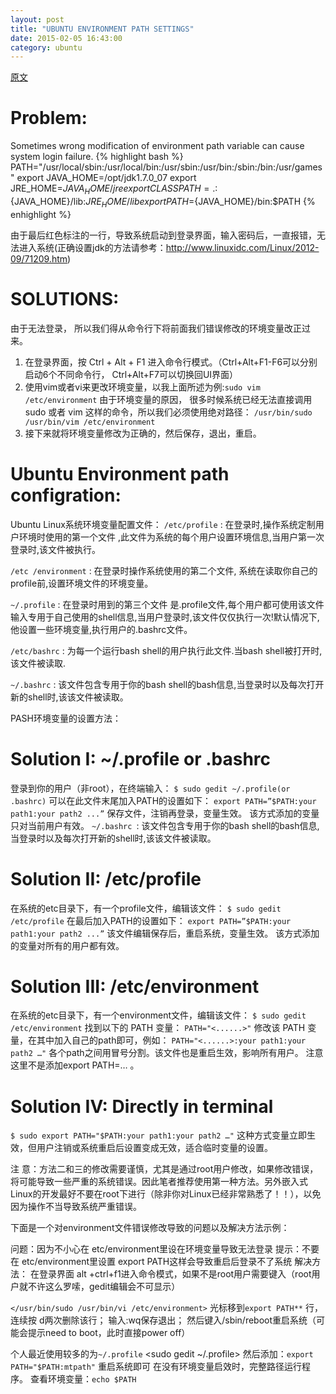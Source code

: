 ```yaml
---
layout: post
title: "UBUNTU ENVIRONMENT PATH SETTINGS"
date: 2015-02-05 16:43:00
category: ubuntu
---
```

[原文](http://blog.sina.com.cn/s/blog_7cbaa68a0101fpbn.html)

Problem:
========

Sometimes wrong modification of environment path variable can cause system login
failure.
{% highlight bash %}
PATH="/usr/local/sbin:/usr/local/bin:/usr/sbin:/usr/bin:/sbin:/bin:/usr/games"
export JAVA_HOME=/opt/jdk1.7.0_07
export JRE_HOME=${JAVA_HOME}/jre
export CLASSPATH=.:${JAVA_HOME}/lib:${JRE_HOME}/lib
export PATH=${JAVA_HOME}/bin:$PATH
{% enhighlight %}

由于最后红色标注的一行，导致系统启动到登录界面，输入密码后，一直报错，无法进入系统(正确设置jdk的方法请参考：http://www.linuxidc.com/Linux/2012-09/71209.htm)

SOLUTIONS:
==========

由于无法登录， 所以我们得从命令行下将前面我们错误修改的环境变量改正过来。
1. 在登录界面，按 Ctrl + Alt + F1 进入命令行模式。（Ctrl+Alt+F1-F6可以分别启动6个不同命令行， Ctrl+Alt+F7可以切换回UI界面）
2. 使用vim或者vi来更改环境变量，以我上面所述为例:`sudo vim /etc/environment`
由于环境变量的原因， 很多时候系统已经无法直接调用sudo 或者 vim 这样的命令，所以我们必须使用绝对路径：
`/usr/bin/sudo /usr/bin/vim /etc/environment`
3. 接下来就将环境变量修改为正确的，然后保存，退出，重启。

Ubuntu Environment path configration:
=====================================

Ubuntu Linux系统环境变量配置文件：
`/etc/profile` : 在登录时,操作系统定制用户环境时使用的第一个文件 ,此文件为系统的每个用户设置环境信息,当用户第一次登录时,该文件被执行。
 
`/etc /environment` : 在登录时操作系统使用的第二个文件, 系统在读取你自己的profile前,设置环境文件的环境变量。
 
`~/.profile` :  在登录时用到的第三个文件 是.profile文件,每个用户都可使用该文件输入专用于自己使用的shell信息,当用户登录时,该文件仅仅执行一次!默认情况下,他设置一些环境变量,执行用户的.bashrc文件。
 
`/etc/bashrc` : 为每一个运行bash shell的用户执行此文件.当bash shell被打开时,该文件被读取.

`~/.bashrc` : 该文件包含专用于你的bash shell的bash信息,当登录时以及每次打开新的shell时,该该文件被读取。
 
PASH环境变量的设置方法：

Solution I: ~/.profile or .bashrc
=================================
 
登录到你的用户（非root），在终端输入：
`$ sudo gedit ~/.profile(or .bashrc)`
可以在此文件末尾加入PATH的设置如下：
`export PATH=”$PATH:your path1:your path2 ...”`
保存文件，注销再登录，变量生效。
该方式添加的变量只对当前用户有效。 
`~/.bashrc `: 该文件包含专用于你的bash shell的bash信息,当登录时以及每次打开新的shell时,该该文件被读取。

Solution II: /etc/profile
=========================

在系统的etc目录下，有一个profile文件，编辑该文件：
`$ sudo gedit /etc/profile`
在最后加入PATH的设置如下：
`export PATH=”$PATH:your path1:your path2 ...”`
该文件编辑保存后，重启系统，变量生效。
该方式添加的变量对所有的用户都有效。

Solution III: /etc/environment
==============================

在系统的etc目录下，有一个environment文件，编辑该文件：
`$ sudo gedit /etc/environment`
找到以下的 PATH 变量：
`PATH="<......>"`
修改该 PATH 变量，在其中加入自己的path即可，例如：
`PATH="<......>:your path1:your path2 …"`
各个path之间用冒号分割。该文件也是重启生效，影响所有用户。 
注意这里不是添加export PATH=… 。

Solution IV: Directly in terminal
=================================

`$ sudo export PATH="$PATH:your path1:your path2 …"`
这种方式变量立即生效，但用户注销或系统重启后设置变成无效，适合临时变量的设置。

注 意：方法二和三的修改需要谨慎，尤其是通过root用户修改，如果修改错误，将可能导致一些严重的系统错误。因此笔者推荐使用第一种方法。另外嵌入式 Linux的开发最好不要在root下进行（除非你对Linux已经非常熟悉了！！），以免因为操作不当导致系统严重错误。

下面是一个对environment文件错误修改导致的问题以及解决方法示例：
 
问题：因为不小心在 etc/environment里设在环境变量导致无法登录
提示：不要在 etc/environment里设置 export PATH这样会导致重启后登录不了系统
解决方法：
在登录界面 alt +ctrl+f1进入命令模式，如果不是root用户需要键入（root用户就不许这么罗嗦，gedit编辑会不可显示）

`</usr/bin/sudo /usr/bin/vi /etc/environment>`
光标移到`export PATH**` 行，连续按 d两次删除该行；
输入:wq保存退出；
然后键入/sbin/reboot重启系统（可能会提示need to boot，此时直接power off）

个人最近使用较多的为`~/.profile`
<sudo gedit ~/.profile>
然后添加：`export PATH="$PATH:mtpath"`
重启系统即可
在没有环境变量启效时，完整路径运行程序。
查看环境变量：`echo $PATH`
